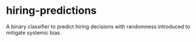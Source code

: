 # hiring-predictions
A binary classifier to predict hiring decisions with randomness introduced to mitigate systemic bias.
